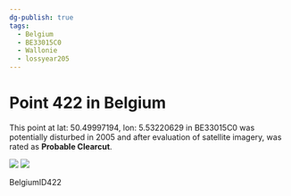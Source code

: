 ```yaml
---
dg-publish: true
tags:
  - Belgium
  - BE33015C0
  - Wallonie
  - lossyear205
---
```


# Point 422 in Belgium

This point at lat: 50.49997194, lon: 5.53220629 in BE33015C0 was potentially disturbed in 2005 and after evaluation of satellite imagery, was rated as **Probable Clearcut**.

<div class='juxtapose' data-showcredits='false'>
<img src='https://baserow-backend-production20240528124524339000000001.s3.amazonaws.com/user_files/ryxdD6Jl2wr7voCL7Y7qx2XzCUpMq2Tz_cf4a1e2c3b9743fb0d2a86212ca36a5e49f17ed5bd73202989d6ff884834a015.png' data-label='September 2003' />
<img src='https://baserow-backend-production20240528124524339000000001.s3.amazonaws.com/user_files/mVQ9VWY9bDutCDqVN5ik1vMvHe3Ckcwy_cce788ac00a87a5d4b301721050130451156d8920761888a4424b3110f1c19f1.png' data-label='July 2009' />
</div>

BelgiumID422